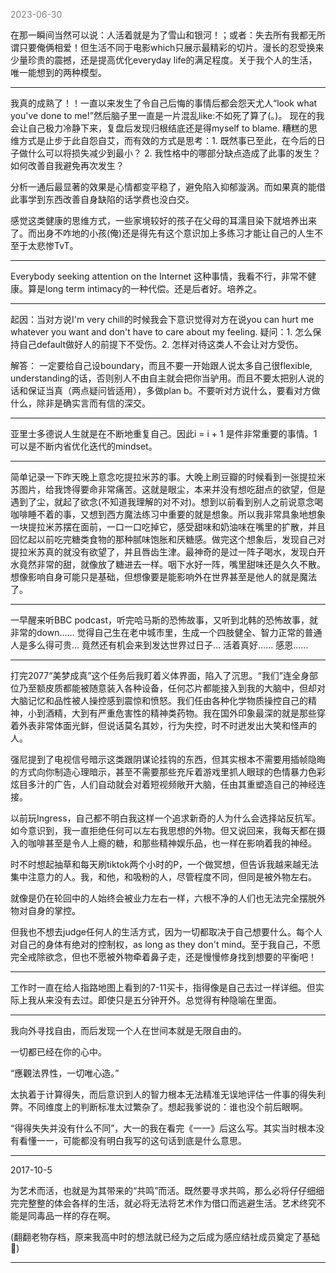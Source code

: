 
<span style="color: gray;">2023-06-30</span>

在那一瞬间当然可以说：人活着就是为了雪山和银河！；或者：失去所有我都无所谓只要俺俩相爱！但生活不同于电影which只展示最精彩的切片。漫长的忍受换来少量珍贵的震撼，还是提高优化everyday life的满足程度。关于我个人的生活，唯一能想到的两种模型。

-----------------

我真的成熟了！！一直以来发生了令自己后悔的事情后都会怨天尤人“look what you've done to me!”然后脑子里一直是一片混乱like:不如死了算了(。)。 现在的我会让自己极力冷静下来，复盘后发现归根结底还是得myself to blame. 糟糕的思维方式是止步于此自怨自艾，而有效的方式是思考：1. 既然事已至此，在今后的日子做什么可以将损失减少到最小？ 2. 我性格中的哪部分缺点造成了此事的发生？如何改善自我避免再次发生？

分析一通后最显著的效果是心情都变平稳了，避免陷入抑郁漩涡。而如果真的能借此事学到东西改善自身缺陷的话学费也没白交。

感觉这类健康的思维方式，一些家境较好的孩子在父母的耳濡目染下就培养出来了。而出身不咋地的小孩(俺)还是得先有这个意识加上多练习才能让自己的人生不至于太悲惨TvT。

--------------
Everybody seeking attention on the Internet 这种事情，我看不行，非常不健康。算是long term intimacy的一种代偿。还是后者好。培养之。

------------------
起因：当对方说I'm very chill的时候我会下意识觉得对方在说you can hurt me whatever you want and don't have to care about my feeling. 疑问：1. 怎么保持自己default做好人的前提下不受伤。2. 怎样对待这类人不会让对方受伤。

解答： 一定要给自己设boundary，而且不要一开始跟人说太多自己很flexible, understanding的话，否则别人不由自主就会把你当驴用。而且不要太把别人说的话和保证当真（两点疑问皆适用），多做plan b。不要听对方说什么，要看对方做什么，除非是确实言而有信的深交。

---------------
亚里士多德说人生就是在不断地重复自己。因此i = i + 1 是件非常重要的事情。1可以是不断内省优化迭代的mindset。

-----------------------
简单记录一下昨天晚上意念吃提拉米苏的事。大晚上刷豆瓣的时候看到一张提拉米苏图片，给我馋得要命非常痛苦。这就是眼尘，本来并没有想吃甜点的欲望，但是遇到了尘，就起了欲念(不知道我理解的对不对)。想到以前看到别人之前说意念喝咖啡睡不着的事，又想到西方魔法练习中重要的就是想象。所以我非常具象地想象一块提拉米苏摆在面前，一口一口吃掉它，感受甜味和奶油味在嘴里的扩散，并且回忆起以前吃完糖类食物的那种腻味饱胀和厌糖感。做完这个想象后，发现自己对提拉米苏真的就没有欲望了，并且唇齿生津。最神奇的是过一阵子喝水，发现白开水竟然非常的甜，就像放了糖进去一样。咽下水好一阵，嘴里甜味还是久久不散。 想像影响自身可能只是基础，但想像要是能影响外在世界甚至是他人的就是魔法了。

--------------------
一早醒来听BBC podcast，听完哈马斯的恐怖故事，又听到北韩的恐怖故事，就非常的down…… 觉得自己生在老中城市里，生成一个四肢健全、智力正常的普通人是多么得可贵… 竟然还有机会来到发达世界过日子… 活着真好…… 感恩……

-----------------
打完2077“美梦成真”这个任务后我盯着义体界面，陷入了沉思。“我们”连全身部位乃至额皮质都能被随意装入各种设备，任何芯片都能接入到我的大脑中，但却对大脑记忆和品性被人操控感到震惊和愤怒。我们任由各种化学物质操控自己的精神，小到酒精，大到有严重危害性的精神类药物。我在国外印象最深的就是那些穿着外表非常体面光鲜，但说话莫名其妙，行为失控，时不时迸发出大笑和怪声的人。

强尼提到了电视信号暗示这类跟阴谋论挂钩的东西，但其实根本不需要用插帧隐晦的方式向你制造心理暗示，甚至不需要那些充斥着游戏里抓人眼球的色情暴力色彩炫目多汁的广告，人们自动就会对着短视频敞开大脑，任由其重塑造自己的神经连接。

以前玩Ingress，自己都不明白我这样一个追求新奇的人为什么会选择站反抗军。如今意识到，我一直拒绝任何可以左右我思想的外物。但又说回来，我每天都在摄入的咖啡甚至是令人上瘾的糖，和那些精神娱乐品，也一样在影响着我的神经。

时不时想起抽草和每天刷tiktok两个小时的P，一个做冥想，但告诉我越来越无法集中注意力的人。我，和他，和吸粉的人，尽管程度不同，但同是被外物左右。

就像是仍在轮回中的人始终会被业力左右一样，六根不净的人们也无法完全摆脱外物对自身的掌控。

但我也不想去judge任何人的生活方式，因为一切都取决于自己想要什么。每个人对自己的身体有绝对的控制权，as long as they don't mind。至于我自己，不愿完全戒除欲念，但也不愿被外物牵着鼻子走，还是慢慢修身找到想要的平衡吧！

-----------------
工作时一直在给人指路地图上看到的7-11买卡，指得像是自己去过一样详细。但实际上我从来没有去过。即使只是五分钟开外。总觉得有种隐喻在里面。

--------------------------
我向外寻找自由，而后发现一个人在世间本就是无限自由的。

一切都已经在你的心中。

“應觀法界性，一切唯心造。”

太执着于计算得失，而后意识到人的智力根本无法精准无误地评估一件事的得失利弊。不同维度上的判断标准太过繁杂了。想起我爹说的：谁也没个前后眼啊。

“得得失失并没有什么不同”，大一的我在看完《一一》后这么写。其实当时根本没有看懂一一，可能都没有明白我写的这句话到底是什么意思。

---------------------

2017-10-5

为艺术而活，也就是为其带来的“共鸣”而活。既然要寻求共鸣，那么必将仔仔细细完完整整的体会各样的生活，就必将无法将艺术作为借口而逃避生活。艺术终究不能是同毒品一样的存在啊。

(翻翻老物存档，原来我高中时的想法就已经为之后成为感应结社成员奠定了基础🤔)

---------------------
